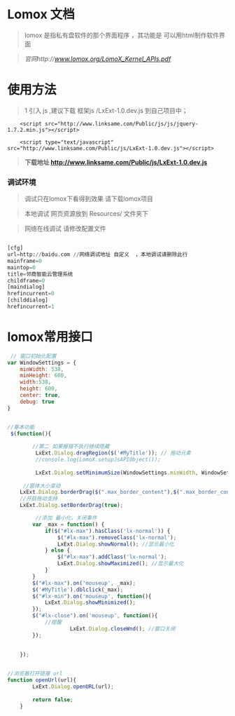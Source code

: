 # Lomox 文档

> lomox 是指私有盘软件的那个界面程序 ，其功能是 可以用html制作软件界面

> *官网http://www.lomox.org/LomoX_Kernel_APIs.pdf* 


# 使用方法

> 1 引入 js ,建议下载 框架js /LxExt-1.0.dev.js 到自己项目中；

     	<script src="http://www.linksame.com/Public/js/js/jquery-1.7.2.min.js"></script>
    
        <script type="text/javascript" src="http://www.linksame.com/Public/js/LxExt-1.0.dev.js"></script> 

> **下载地址 http://www.linksame.com/Public/js/LxExt-1.0.dev.js**

### 调试环境 

> 调试只在lomox下看得到效果 请下载lomox项目

> 本地调试 网页资源放到 Resources/ 文件夹下

> 网络在线调试 请修改配置文件

```  python

[cfg]
url=http://baidu.com //网络调试地址 自定义  ，本地调试请删除此行
mainframe=0
maintop=0
title=邻商智能云管理系统
childframe=0
[maindialog]
hrefincurrent=0
[childdialog]
hrefincurrent=1

```

# lomox常用接口

``` javascript
 // 窗口初始化配置
var WindowSettings = {
	minWidth: 538,
	minHeight: 600,
	width:538,
	height: 600,
	center: true,
	debug: true
}


//基本功能
 $(function(){
	
	    //第二 如果报错不执行继续隐藏 			
	     LxExt.Dialog.dragRegion($('#MyTitle')); // 拖动元素 
	     //console.log(LomoX.setupJsAPIObject());
		     
		 LxExt.Dialog.setMinimumSize(WindowSettings.minWidth, WindowSettings.minHeight); //设置窗口大小
		 
	 //窗体大小变动
	LxExt.Dialog.borderDrag($(".max_border_content"),$(".max_border_content")); // 变动大小对象
	//开启拖动支持
	LxExt.Dialog.setBorderDrag(true);

		 //添加 最小化，关闭事件
		var _max = function() {
			if($("#lx-max").hasClass('lx-normal')) {
				$("#lx-max").removeClass('lx-normal');
				LxExt.Dialog.showNormal(); //显示最小化
			} else {
				$("#lx-max").addClass('lx-normal');
				LxExt.Dialog.showMaximized(); //显示最大化
			}
		}
		$("#lx-max").on('mouseup', _max);
		$('#MyTitle').dblclick(_max);
		$("#lx-min").on('mouseup', function(){
			LxExt.Dialog.showMinimized();
		});
		$("#lx-close").on('mouseup', function(){
			//提醒
					LxExt.Dialog.closeWnd(); //窗口关闭
		});
		 
	
	});  


//浏览器打开链接 url 
function openUrl(url){
		LxExt.Dialog.openURL(url);	
        
        return false;
	}

``` 



